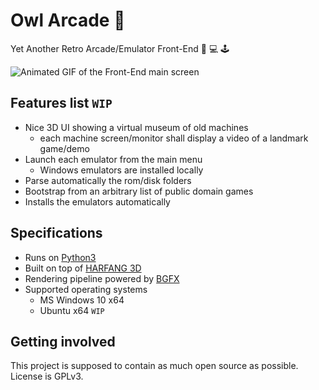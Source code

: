 # Owl Arcade :owl:

Yet Another Retro Arcade/Emulator Front-End :floppy_disk: :computer: :joystick:

![Animated GIF of the Front-End main screen](img/hero-animation.gif)

## Features list `WIP` 
* Nice 3D UI showing a virtual museum of old machines
   * each machine screen/monitor shall display a video of a landmark game/demo
* Launch each emulator from the main menu
   * Windows emulators are installed locally
* Parse automatically the rom/disk folders
* Bootstrap from an arbitrary list of public domain games
* Installs the emulators automatically

## Specifications
* Runs on [Python3](https://www.python.org)
* Built on top of [HARFANG 3D](https://www.harfang3d.com)
* Rendering pipeline powered by [BGFX](https://github.com/bkaradzic/bgfx)
* Supported operating systems
   * MS Windows 10 x64
   * Ubuntu x64 `WIP`

## Getting involved
This project is supposed to contain as much open source as possible.<br>
License is GPLv3.
